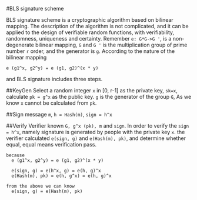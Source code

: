 #BLS signature scheme

BLS signature scheme is a cryptographic algorithm based on bilinear mapping.
The description of the algorithm is not complicated, and it can be applied
to the design of verifiable random functions, with verifiability, randomness,
uniqueness and certainty.
Remember `e: G*G->G '`, is a non-degenerate bilinear mapping, `G` and `G '` is
the multiplication group of prime number `r` order, and the generator is `g`.
According to the nature of the bilinear mapping
```
e (g1^x, g2^y) = e (g1, g2)^(x * y)
```
and BLS signature includes three steps.

##KeyGen
Select a random integer `x` in [0, r-1] as the private key, `sk=x`, calculate
`pk = g^x` as the public key. `g` is the generator of the group `G`, As we know
`x` cannot be calculated from `pk`.

##Sign
message `m`, `h = Hash(m)`, `sign = h^x`

##Verify
Verifier known `G, g^x (pk), m` and `sign`. In order to verify the `sign = h^x`,
namely signature is generated by people with the private key `x`. the verifier
calculated `e(sign, g)` and `e(Hash(m), pk)`, and determine whether equal, equal
means verification pass.
```
because
  e (g1^x, g2^y) = e (g1, g2)^(x * y)

  e(sign, g) = e(h^x, g) = e(h, g)^x
  e(Hash(m), pk) = e(h, g^x) = e(h, g)^x

from the above we can know
  e(sign, g) = e(Hash(m), pk)
```